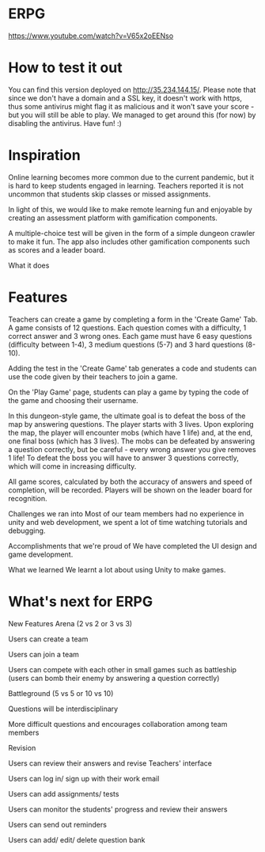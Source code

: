 # ERPG
https://www.youtube.com/watch?v=V65x2oEENso

# How to test it out

You can find this version deployed on http://35.234.144.15/. Please note that since we don't have a domain and a SSL key, it doesn't work with https, thus some antivirus might flag it as malicious and it won't save your score - but you will still be able to play. We managed to get around this (for now) by disabling the antivirus. Have fun! :)    


# Inspiration

Online learning becomes more common due to the current pandemic, but it is hard to keep students engaged in learning. Teachers reported it is not uncommon that students skip classes or missed assignments.

In light of this, we would like to make remote learning fun and enjoyable by creating an assessment platform with gamification components.


A multiple-choice test will be given in the form of a simple dungeon crawler to make it fun. The app also includes other gamification components such as scores and a leader board.


What it does

# Features

Teachers can create a game by completing a form in the 'Create Game' Tab. A game consists of 12 questions. Each question comes with a difficulty, 1 correct answer and 3 wrong ones. Each game must have 6 easy questions (difficulty between 1-4), 3 medium questions (5-7) and 3 hard questions (8-10).

Adding the test in the 'Create Game' tab generates a code and students can use the code given by their teachers to join a game.

On the 'Play Game' page, students can play a game by typing the code of the game and choosing their username.

In this dungeon-style game, the ultimate goal is to defeat the boss of the map by answering questions. The player starts with 3 lives. Upon exploring the map, the player will encounter mobs (which have 1 life) and, at the end, one final boss (which has 3 lives). The mobs can be defeated by answering a question correctly, but be careful - every wrong answer you give removes 1 life! To defeat the boss you will have to answer 3 questions correctly, which will come in increasing difficulty.

All game scores, calculated by both the accuracy of answers and speed of completion, will be recorded. Players will be shown on the leader board for recognition. 

Challenges we ran into
Most of our team members had no experience in unity and web development, we spent a lot of time watching tutorials and debugging.

Accomplishments that we're proud of
We have completed the UI design and game development.

What we learned
We learnt a lot about using Unity to make games.

# What's next for ERPG
New Features
Arena (2 vs 2 or 3 vs 3)

Users can create a team

Users can join a team

Users can compete with each other in small games such as battleship (users can bomb their enemy by answering a question correctly)

Battleground (5 vs 5 or 10 vs 10)

Questions will be interdisciplinary

More difficult questions and encourages collaboration among team members

Revision

Users can review their answers and revise
Teachers' interface

Users can log in/ sign up with their work email

Users can add assignments/ tests

Users can monitor the students' progress and review their answers

Users can send out reminders

Users can add/ edit/ delete question bank

